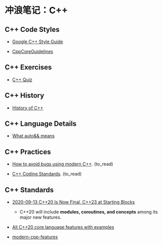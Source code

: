 # 冲浪笔记：C++

## C++ Code Styles

- [Google C++ Style Guide][c1]
- [CppCoreGuidelines][c2]

  [c1]: https://google.github.io/styleguide/cppguide.html
  [c2]: https://github.com/isocpp/CppCoreGuidelines/blob/master/CppCoreGuidelines.md

## C++ Exercises

- [C++ Quiz][e1]

  [e1]: https://cppquiz.org/quiz/question/231

## C++ History

- [History of C++][h1]

  [h1]: https://en.cppreference.com/w/cpp/language/history

## C++ Language Details

- [What auto&& means][l1]

  [l1]: https://www.fluentcpp.com/2021/04/02/what-auto-means/

## C++ Practices

- [How to avoid bugs using modern C++][pr1]. (to_read)
- [C++ Coding Standards][pr2]. (to_read)

  [pr1]: http://www.cplusplus.com/articles/y807M4Gy/
  [pr2]: https://isocpp.org/wiki/faq/coding-standards

## C++ Standards

- [2020-09-13 C++20 Is Now Final, C++23 at Starting Blocks][s1]
  - C++20 will include **modules, coroutines, and concepts** among its major new features.

- [All C++20 core language features with examples][s2]
- [modern-cpp-features][s3]

  [s1]: https://www.infoq.com/news/2020/09/cpp-20-final/
  [s2]: https://oleksandrkvl.github.io/2021/04/02/cpp-20-overview.html
  [s3]: https://github.com/AnthonyCalandra/modern-cpp-features

